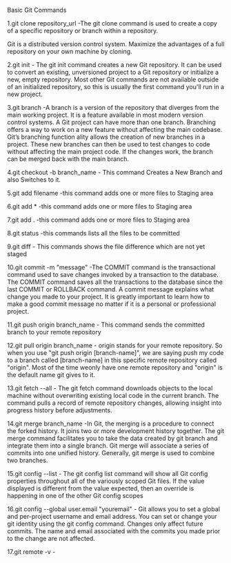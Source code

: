 Basic Git Commands

1.git clone repository_url -The git clone command is used to create a copy of a specific repository or branch within
 a repository.

Git is a distributed version control system. Maximize the advantages of a full repository on your own machine by cloning.

2.git init - The git init command creates a new Git repository. It can be used to convert an existing, unversioned 
project to a Git repository or initialize a new, empty repository. Most other Git commands are not available outside 
of an initialized repository, so this is usually the first command you'll run in a new project.

3.git branch -A branch is a version of the repository that diverges from the main working project. It is a feature 
available in most modern version control systems. A Git project can have more than one branch.
Branching offers a way to work on a new feature without affecting the main codebase. Git’s branching function
ality allows the creation of new branches in a project.
These new branches can then be used to test changes to code without affecting the main project code. If the changes work, the branch can be merged back with the main branch.

4.git checkout -b branch_name - This command Creates a New Branch and also Switches to it.

5.git add filename -this command adds one or more files to Staging area

6.git add * -this command adds one or more files to Staging area

7.git add . -this command adds one or more files to Staging area

8.git status -this commands lists all the files to be committed

9.git diff - This commands shows the file difference which are not yet staged

10.git commit -m "message" -The COMMIT command is the transactional command used to save changes invoked by a transaction 
to the database. The COMMIT command saves all the transactions to the database since the last COMMIT or ROLLBACK command.
A commit message explains what change you made to your project. It is greatly important to learn how to make a good commit 
message no matter if it is a personal or professional project.

11.git push origin branch_name - This command sends the committed branch to your remote repository

12.git pull origin branch_name - origin stands for your remote repository. So when you use "git push origin [branch-name]",
we are saying push my code to a branch called [branch-name] in this specific remote repository called "origin". 
Most of the time weonly have one remote repository and "origin" is the default name git gives to it.

13.git fetch --all - The git fetch command downloads objects to the local machine without overwriting existing local
 code in the current branch. The command pulls a record of remote repository changes, allowing insight into progress
 history before adjustments.

14.git merge branch_name -In Git, the merging is a procedure to connect the forked history. It joins two or more
 development history together. The git merge command facilitates you to take the data created by git branch 
and integrate them into a single branch. Git merge will associate a series of commits into one unified history.
 Generally, git merge is used to combine two branches.

15.git config --list - The git config list command will show all Git config properties throughout all of the variously scoped Git files. 
If the value displayed is different from the value expected, then an override is happening in one of the other Git config scopes

16.git config --global user.email "youremail" - Git allows you to set a global and per-project username and email address. 
You can set or change your git identity using the git config command. Changes only affect future commits. The name and email associated with the commits you made prior to the change are not affected.

17.git remote -v -